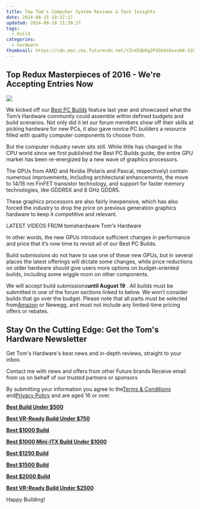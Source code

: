 ```yaml
---
title: Top Tom's Computer System Reviews & Tech Insights
date: 2024-08-15 19:37:17
updated: 2024-08-18 11:39:27
tags:
  - build
categories:
  - hardware
thumbnail: https://cdn.mos.cms.futurecdn.net/YZnd3dbHg2P4SbVxbxxvH4-320-80.jpg
---
```


## Top Redux Masterpieces of 2016 - We're Accepting Entries Now

![](https://cdn.mos.cms.futurecdn.net/PNu7bv8WjpcwBYUmyaZMQL-320-80.jpg)

We kicked off our [Best PC Builds](https://tools.techidaily.com)  feature last year and showcased what the Tom’s Hardware community could assemble within defined budgets and build scenarios. Not only did it let our forum members show off their skills at picking hardware for new PCs, it also gave novice PC builders a resource filled with quality computer components to choose from.

 But the computer industry never sits still. While little has changed in the CPU world since we first published the Best PC Builds guide, the entire GPU market has been re-energized by a new wave of graphics processors.

 The GPUs from AMD and Nvidia (Polaris and Pascal, respectively) contain numerous improvements, including architectural enhancements, the move to 14/16 nm FinFET transistor technology, and support for faster memory technologies, like GDDR5X and 8 GHz GDDR5.

 These graphics processors are also fairly inexpensive, which has also forced the industry to drop the price on previous generation graphics hardware to keep it competitive and relevant.

 LATEST VIDEOS FROM tomshardware Tom's Hardware

 In other words, the new GPUs introduce sufficient changes in performance and price that it’s now time to revisit all of our Best PC Builds.

 Build submissions do not have to use one of these new GPUs, but in several places the latest offerings will dictate some changes, while price reductions on older hardware should give users more options on budget-oriented builds, including some wiggle room on other components.

 We will accept build submissions**until August 19** . All builds must be submitted in one of the forum sections linked to below. We won’t consider builds that go over the budget. Please note that all parts must be selected from[Amazon](https://tools.techidaily.com) or Newegg, and must not include any limited-time pricing offers or rebates.

## Stay On the Cutting Edge: Get the Tom's Hardware Newsletter

 Get Tom's Hardware's best news and in-depth reviews, straight to your inbox.

 Contact me with news and offers from other Future brands  Receive email from us on behalf of our trusted partners or sponsors

 By submitting your information you agree to the[Terms & Conditions](https://futureplc.com/terms-conditions/) and[Privacy Policy](https://futureplc.com/privacy-policy/) and are aged 16 or over.

**[Best Build Under $500](https://forums.tomshardware.com/threads/best-pc-build-500-or-less.2751369/)**

**[Best VR-Ready Build Under $750](https://forums.tomshardware.com/threads/best-pc-build-vr-ready-build-under-750.2751333/)**

**[Best $1000 Build](https://forums.tomshardware.com/threads/best-pc-build-1-000-build.2751373/)**

**[Best $1000 Mini-ITX Build Under $1000](https://forums.tomshardware.com/threads/best-pc-build-mini-itx-build-under-1-000.2751332/)**

**[Best $1250 Build](https://forums.tomshardware.com/threads/best-pc-build-1-250-build.2751374/)**

**[Best $1500 Build](https://forums.tomshardware.com/threads/best-pc-build-1-500-build.2751375/)**

**[Best $2000 Build](https://forums.tomshardware.com/threads/best-pc-build-2-000-build.2751376/)**

**[Best VR-Ready Build Under $2500](https://forums.tomshardware.com/threads/best-pc-build-vr-ready-build-under-2-500.2751330/)**

Happy Building!

<ins class="adsbygoogle"
     style="display:block"
     data-ad-format="autorelaxed"
     data-ad-client="ca-pub-7571918770474297"
     data-ad-slot="1223367746"></ins>



<ins class="adsbygoogle"
     style="display:block"
     data-ad-client="ca-pub-7571918770474297"
     data-ad-slot="8358498916"
     data-ad-format="auto"
     data-full-width-responsive="true"></ins>
